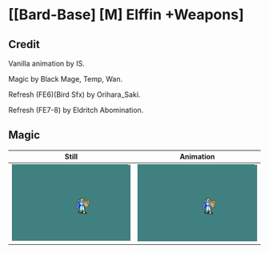 # [\[Bard-Base\] \[M\] Elffin +Weapons]

## Credit

Vanilla animation by IS.

Magic by Black Mage, Temp, Wan.

Refresh (FE6)(Bird Sfx) by Orihara_Saki.

Refresh (FE7-8) by Eldritch Abomination.
	
## Magic

| Still | Animation |
| :---: | :-------: |
| ![Magic still](./Magic_000.png) | ![Magic animation](./Magic.gif) |
